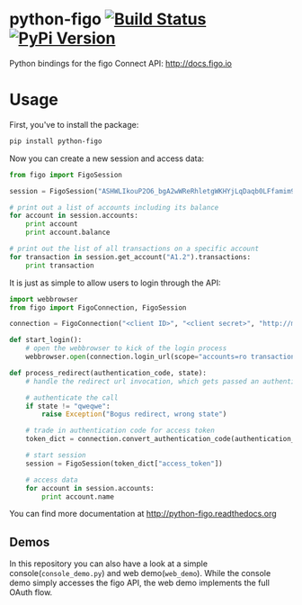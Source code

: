 python-figo [![Build Status](https://travis-ci.org/figo-connect/python-figo.png)](https://travis-ci.org/figo-connect/python-figo) [![PyPi Version](http://img.shields.io/pypi/v/python-figo.svg)](https://pypi.python.org/pypi/python-figo)
===========

Python bindings for the figo Connect API: http://docs.figo.io

Usage
=====

First, you've to install the package:

```bash
pip install python-figo
```

Now you can create a new session and access data:

```python
from figo import FigoSession

session = FigoSession("ASHWLIkouP2O6_bgA2wWReRhletgWKHYjLqDaqb0LFfamim9RjexTo22ujRIP_cjLiRiSyQXyt2kM1eXU2XLFZQ0Hro15HikJQT_eNeT_9XQ")

# print out a list of accounts including its balance
for account in session.accounts:
    print account
    print account.balance

# print out the list of all transactions on a specific account
for transaction in session.get_account("A1.2").transactions:
    print transaction
```

It is just as simple to allow users to login through the API:

```python
import webbrowser
from figo import FigoConnection, FigoSession

connection = FigoConnection("<client ID>", "<client secret>", "http://my-domain.org/redirect-url")

def start_login():
    # open the webbrowser to kick of the login process
    webbrowser.open(connection.login_url(scope="accounts=ro transactions=ro", state="qweqwe"))

def process_redirect(authentication_code, state):
    # handle the redirect url invocation, which gets passed an authentication code and the state (from the initial login_url call)

    # authenticate the call
    if state != "qweqwe":
        raise Exception("Bogus redirect, wrong state")

    # trade in authentication code for access token
    token_dict = connection.convert_authentication_code(authentication_code)

    # start session
    session = FigoSession(token_dict["access_token"])

    # access data
    for account in session.accounts:
        print account.name
```

You can find more documentation at http://python-figo.readthedocs.org

Demos
-----
In this repository you can also have a look at a simple console(`console_demo.py`) and web demo(`web_demo`). While the console demo simply accesses the figo API, the web demo implements the full OAuth flow.
